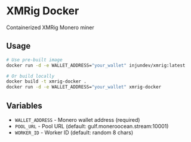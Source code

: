# XMRig Docker

Containerized XMRig Monero miner

## Usage

```bash
# Use pre-built image
docker run -d -e WALLET_ADDRESS="your_wallet" injundev/xmrig:latest

# Or build locally
docker build -t xmrig-docker .
docker run -d -e WALLET_ADDRESS="your_wallet" xmrig-docker
```

## Variables

- `WALLET_ADDRESS` - Monero wallet address (required)
- `POOL_URL` - Pool URL (default: gulf.moneroocean.stream:10001)
- `WORKER_ID` - Worker ID (default: random 8 chars)
